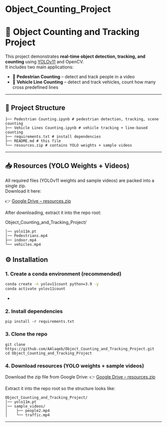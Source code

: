 # Object_Counting_Project


# 🧮 Object Counting and Tracking Project

This project demonstrates **real-time object detection, tracking, and counting** using [YOLOv11](https://github.com/ultralytics/ultralytics) and OpenCV.  
It includes two main applications:

- 👤 **Pedestrian Counting** – detect and track people in a video
- 🚗 **Vehicle Line Counting** – detect and track vehicles, count how many cross predefined lines

---

## 📂 Project Structure

```
├── Pedestrian Counting.ipynb # pedestrian detection, tracking, scene counting
├── Vehicle Lines Counting.ipynb # vehicle tracking + line-based counting
├── requirements.txt # install dependencies
├── README.md # this file
└── resources.zip # contains YOLO weights + sample videos
```

---

## 📥 Resources (YOLO Weights + Videos)

All required files (YOLOv11 weights and sample videos) are packed into a single zip.  
Download it here:  

👉 [Google Drive – resources.zip](https://drive.google.com/drive/folders/1E6hmhKR9nbLMrpmqx9NM4lJca9bms_O6?usp=sharing)

After downloading, extract it into the repo root:

Object_Counting_and_Tracking_Project/
```
│── yolo11m.pt
│── Pedestrians.mp4
├── indoor.mp4
└── vehicles.mp4
```

## ⚙️ Installation

### 1. Create a conda environment (recommended)
```bash
conda create -n yolov11count python=3.9 -y
conda activate yolov11count
```
-
### 2. Install dependencies
```
pip install -r requirements.txt
```
### 3. Clone the repo
```
git clone https://github.com/AAlaqeb/Object_Counting_and_Tracking_Project.git
cd Object_Counting_and_Tracking_Project
```
### 4. Download resources (YOLO weights + sample videos)

Download the zip file from Google Drive:
👉 [Google Drive – resources.zip](https://drive.google.com/drive/folders/1E6hmhKR9nbLMrpmqx9NM4lJca9bms_O6?usp=sharing)

Extract it into the repo root so the structure looks like:
```
Object_Counting_and_Tracking_Project/
│── yolo11m.pt
│── sample_videos/
│    ├── people2.mp4
│    └── traffic.mp4
```

---
